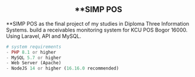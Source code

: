 ## <center>**SIMP POS</center>

**SIMP POS as the final project of my studies in Diploma Three Information Systems. build a receivables monitoring system for KCU POS Bogor 16000. Using Laravel, API and MySQL.
<br>

```php
# system requirements
- PHP 8.1 or higher
- MySQL 5.7 or higher
- Web Server (Apache)
- NodeJS 14 or higher (16.16.0 recommended)
```


